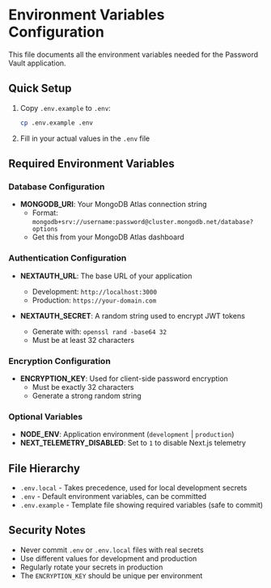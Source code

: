 # Environment Variables Configuration

This file documents all the environment variables needed for the Password Vault application.

## Quick Setup

1. Copy `.env.example` to `.env`:
   ```bash
   cp .env.example .env
   ```

2. Fill in your actual values in the `.env` file

## Required Environment Variables

### Database Configuration
- **MONGODB_URI**: Your MongoDB Atlas connection string
  - Format: `mongodb+srv://username:password@cluster.mongodb.net/database?options`
  - Get this from your MongoDB Atlas dashboard

### Authentication Configuration  
- **NEXTAUTH_URL**: The base URL of your application
  - Development: `http://localhost:3000`
  - Production: `https://your-domain.com`

- **NEXTAUTH_SECRET**: A random string used to encrypt JWT tokens
  - Generate with: `openssl rand -base64 32`
  - Must be at least 32 characters

### Encryption Configuration
- **ENCRYPTION_KEY**: Used for client-side password encryption
  - Must be exactly 32 characters
  - Generate a strong random string

### Optional Variables
- **NODE_ENV**: Application environment (`development` | `production`)
- **NEXT_TELEMETRY_DISABLED**: Set to `1` to disable Next.js telemetry

## File Hierarchy
- `.env.local` - Takes precedence, used for local development secrets
- `.env` - Default environment variables, can be committed
- `.env.example` - Template file showing required variables (safe to commit)

## Security Notes
- Never commit `.env` or `.env.local` files with real secrets
- Use different values for development and production
- Regularly rotate your secrets in production
- The `ENCRYPTION_KEY` should be unique per environment